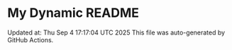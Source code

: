 # My Dynamic README
Updated at: Thu Sep  4 17:17:04 UTC 2025
This file was auto-generated by GitHub Actions.
